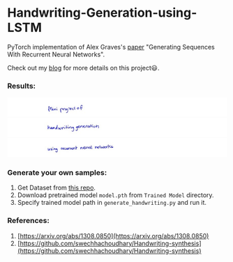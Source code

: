 # Handwriting-Generation-using-LSTM
PyTorch implementation of Alex Graves's [paper](https://arxiv.org/abs/1308.0850) "Generating Sequences With Recurrent Neural Networks".

Check out my [blog](https://vrushank98.hashnode.dev/handwriting-generation-using-lstms) for more details on this project:smiley:.
### Results:

![img](https://github.com/Vrushank264/Handwriting-Generation-using-LSTM/blob/main/Results/handwrtitng4.jpg)
![img1](https://github.com/Vrushank264/Handwriting-Generation-using-LSTM/blob/main/Results/handwrtitng2.jpg)
![img2](https://github.com/Vrushank264/Handwriting-Generation-using-LSTM/blob/main/Results/handwrtitng3.jpg)


### Generate your own samples:

1) Get Dataset from [this repo](https://github.com/swechhachoudhary/Handwriting-synthesis/tree/master/data).
2) Download pretrained model `model.pth` from `Trained Model` directory.
3) Specify trained model path in `generate_handwriting.py` and run it.

### References:

1) [https://arxiv.org/abs/1308.0850](https://arxiv.org/abs/1308.0850)
2) [https://github.com/swechhachoudhary/Handwriting-synthesis](https://github.com/swechhachoudhary/Handwriting-synthesis)
